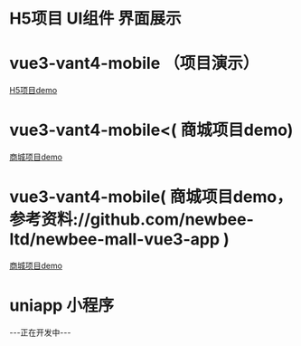 # H5项目 UI组件 界面展示

# vue3-vant4-mobile （项目演示）
<a href="https://firecodes.github.io/uniapp-shop-template/dist-vant-template/"> H5项目demo</a>

# vue3-vant4-mobile<( 商城项目demo)
<a href="https://firecodes.github.io/uniapp-shop-template/dist-mall/"> 商城项目demo</a>

# vue3-vant4-mobile( 商城项目demo， 参考资料://github.com/newbee-ltd/newbee-mall-vue3-app )
<a href="https://firecodes.github.io/uniapp-shop-template/dist-mall-demo/"> 商城项目demo</a> 

# uniapp 小程序
---正在开发中---




